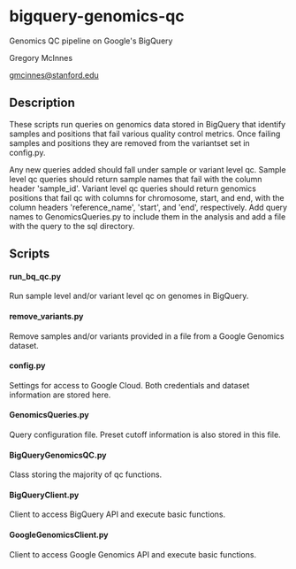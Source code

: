 # bigquery-genomics-qc
Genomics QC pipeline on Google's BigQuery

Gregory McInnes

gmcinnes@stanford.edu

## Description
These scripts run queries on genomics data stored in BigQuery that identify samples and positions that fail various quality control metrics.  Once failing samples and positions they are removed from the variantset set in config.py.

Any new queries added should fall under sample or variant level qc.  Sample level qc queries should return sample names that fail with the column header 'sample_id'.  Variant level qc queries should return genomics positions that fail qc with columns for chromosome, start, and end, with the column headers 'reference_name', 'start', and 'end', respectively.  Add query names to GenomicsQueries.py to include them in the analysis and add a file with the query to the sql directory.

## Scripts
#### run_bq_qc.py
Run sample level and/or variant level qc on genomes in BigQuery.  

#### remove_variants.py
Remove samples and/or variants provided in a file from a Google Genomics dataset.

#### config.py
Settings for access to Google Cloud. Both credentials and dataset information are stored here.

#### GenomicsQueries.py
Query configuration file.  Preset cutoff information is also stored in this file. 

#### BigQueryGenomicsQC.py
Class storing the majority of qc functions.

#### BigQueryClient.py
Client to access BigQuery API and execute basic functions.

#### GoogleGenomicsClient.py
Client to access Google Genomics API and execute basic functions.

 
